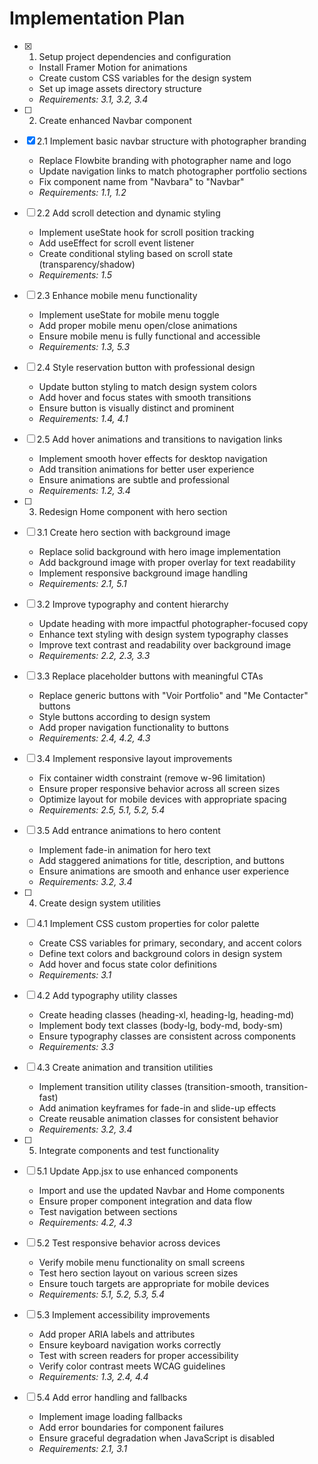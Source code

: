 # Implementation Plan

- [x] 1. Setup project dependencies and configuration
  - Install Framer Motion for animations
  - Create custom CSS variables for the design system
  - Set up image assets directory structure
  - _Requirements: 3.1, 3.2, 3.4_

- [ ] 2. Create enhanced Navbar component
- [x] 2.1 Implement basic navbar structure with photographer branding
  - Replace Flowbite branding with photographer name and logo
  - Update navigation links to match photographer portfolio sections
  - Fix component name from "Navbara" to "Navbar"
  - _Requirements: 1.1, 1.2_

- [ ] 2.2 Add scroll detection and dynamic styling
  - Implement useState hook for scroll position tracking
  - Add useEffect for scroll event listener
  - Create conditional styling based on scroll state (transparency/shadow)
  - _Requirements: 1.5_

- [ ] 2.3 Enhance mobile menu functionality
  - Implement useState for mobile menu toggle
  - Add proper mobile menu open/close animations
  - Ensure mobile menu is fully functional and accessible
  - _Requirements: 1.3, 5.3_

- [ ] 2.4 Style reservation button with professional design
  - Update button styling to match design system colors
  - Add hover and focus states with smooth transitions
  - Ensure button is visually distinct and prominent
  - _Requirements: 1.4, 4.1_

- [ ] 2.5 Add hover animations and transitions to navigation links
  - Implement smooth hover effects for desktop navigation
  - Add transition animations for better user experience
  - Ensure animations are subtle and professional
  - _Requirements: 1.2, 3.4_

- [ ] 3. Redesign Home component with hero section
- [ ] 3.1 Create hero section with background image
  - Replace solid background with hero image implementation
  - Add background image with proper overlay for text readability
  - Implement responsive background image handling
  - _Requirements: 2.1, 5.1_

- [ ] 3.2 Improve typography and content hierarchy
  - Update heading with more impactful photographer-focused copy
  - Enhance text styling with design system typography classes
  - Improve text contrast and readability over background image
  - _Requirements: 2.2, 2.3, 3.3_

- [ ] 3.3 Replace placeholder buttons with meaningful CTAs
  - Replace generic buttons with "Voir Portfolio" and "Me Contacter" buttons
  - Style buttons according to design system
  - Add proper navigation functionality to buttons
  - _Requirements: 2.4, 4.2, 4.3_

- [ ] 3.4 Implement responsive layout improvements
  - Fix container width constraint (remove w-96 limitation)
  - Ensure proper responsive behavior across all screen sizes
  - Optimize layout for mobile devices with appropriate spacing
  - _Requirements: 2.5, 5.1, 5.2, 5.4_

- [ ] 3.5 Add entrance animations to hero content
  - Implement fade-in animation for hero text
  - Add staggered animations for title, description, and buttons
  - Ensure animations are smooth and enhance user experience
  - _Requirements: 3.2, 3.4_

- [ ] 4. Create design system utilities
- [ ] 4.1 Implement CSS custom properties for color palette
  - Create CSS variables for primary, secondary, and accent colors
  - Define text colors and background colors in design system
  - Add hover and focus state color definitions
  - _Requirements: 3.1_

- [ ] 4.2 Add typography utility classes
  - Create heading classes (heading-xl, heading-lg, heading-md)
  - Implement body text classes (body-lg, body-md, body-sm)
  - Ensure typography classes are consistent across components
  - _Requirements: 3.3_

- [ ] 4.3 Create animation and transition utilities
  - Implement transition utility classes (transition-smooth, transition-fast)
  - Add animation keyframes for fade-in and slide-up effects
  - Create reusable animation classes for consistent behavior
  - _Requirements: 3.2, 3.4_

- [ ] 5. Integrate components and test functionality
- [ ] 5.1 Update App.jsx to use enhanced components
  - Import and use the updated Navbar and Home components
  - Ensure proper component integration and data flow
  - Test navigation between sections
  - _Requirements: 4.2, 4.3_

- [ ] 5.2 Test responsive behavior across devices
  - Verify mobile menu functionality on small screens
  - Test hero section layout on various screen sizes
  - Ensure touch targets are appropriate for mobile devices
  - _Requirements: 5.1, 5.2, 5.3, 5.4_

- [ ] 5.3 Implement accessibility improvements
  - Add proper ARIA labels and attributes
  - Ensure keyboard navigation works correctly
  - Test with screen readers for proper accessibility
  - Verify color contrast meets WCAG guidelines
  - _Requirements: 1.3, 2.4, 4.4_

- [ ] 5.4 Add error handling and fallbacks
  - Implement image loading fallbacks
  - Add error boundaries for component failures
  - Ensure graceful degradation when JavaScript is disabled
  - _Requirements: 2.1, 3.1_
